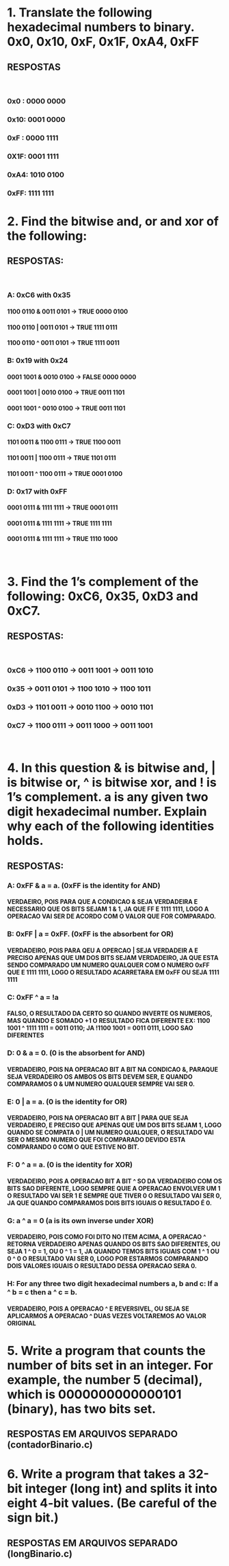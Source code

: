 # 1. Translate the following hexadecimal numbers to binary. 0x0, 0x10, 0xF, 0x1F, 0xA4, 0xFF

## RESPOSTAS
<br>

### 0x0 : 0000 0000
### 0x10: 0001 0000
### 0xF : 0000 1111
### 0X1F: 0001 1111
### 0xA4: 1010 0100
### 0xFF: 1111 1111

# 2. Find the bitwise and, or and xor of the following:

## RESPOSTAS:
<br>

### A: 0xC6 with 0x35
#### 1100 0110 & 0011 0101 -> TRUE 0000 0100
#### 1100 0110 | 0011 0101 -> TRUE 1111 0111
#### 1100 0110 ^ 0011 0101 -> TRUE 1111 0011
### B: 0x19 with 0x24
#### 0001 1001 & 0010 0100 -> FALSE 0000 0000
#### 0001 1001 | 0010 0100 -> TRUE 0011 1101
#### 0001 1001 ^ 0010 0100 -> TRUE 0011 1101
### C: 0xD3 with 0xC7
#### 1101 0011 & 1100 0111 -> TRUE 1100 0011
#### 1101 0011 | 1100 0111 -> TRUE 1101 0111
#### 1101 0011 ^ 1100 0111 -> TRUE 0001 0100
### D: 0x17 with 0xFF
#### 0001 0111 & 1111 1111 -> TRUE 0001 0111
#### 0001 0111 & 1111 1111 -> TRUE 1111 1111
#### 0001 0111 & 1111 1111 -> TRUE 1110 1000
<br>

# 3. Find the 1’s complement of the following: 0xC6, 0x35, 0xD3 and 0xC7.

## RESPOSTAS:
<br>

### 0xC6 -> 1100 0110 -> 0011 1001 -> 0011 1010
### 0x35 -> 0011 0101 -> 1100 1010 -> 1100 1011
### 0xD3 -> 1101 0011 -> 0010 1100 -> 0010 1101
### 0xC7 -> 1100 0111 -> 0011 1000 -> 0011 1001
<br>

# 4. In this question & is bitwise and, | is bitwise or, ^ is bitwise xor, and ! is 1’s complement. a is any given two digit hexadecimal number. Explain why each of the following identities holds.

## RESPOSTAS:
### A:  0xFF & a = a. (0xFF is the identity for AND)
#### VERDAEIRO, POIS PARA QUE A CONDICAO & SEJA VERDADEIRA E NECESSARIO QUE OS BITS SEJAM 1 & 1, JA QUE FF E 1111 1111, LOGO A OPERACAO VAI SER DE ACORDO COM O VALOR QUE FOR COMPARADO.
### B:  0xFF | a = 0xFF. (0xFF is the absorbent for OR)
#### VERDADEIRO, POIS PARA QEU A OPERCAO | SEJA VERDADEIR A E PRECISO APENAS QUE UM DOS BITS SEJAM VERDADEIRO, JA QUE ESTA SENDO COMPARADO UM NUMERO QUALQUER COM O NUMERO 0xFF QUE E 1111 1111, LOGO O RESULTADO ACARRETARA EM 0xFF OU SEJA 1111 1111 
### C: 0xFF ^ a = !a
#### FALSO, O RESULTADO DA CERTO SO QUANDO INVERTE OS NUMEROS, MAS QUANDO E SOMADO +1 O RESULTADO FICA DIFERENTE EX: 1100 1001 ^ 1111 1111 = 0011 0110; JA !1100 1001 = 0011 0111, LOGO SAO DIFERENTES
### D:  0 & a = 0. (0 is the absorbent for AND)
#### VERDADEIRO, POIS NA OPERACAO BIT A BIT NA CONDICAO &, PARAQUE SEJA VERDADEIRO OS AMBOS OS BITS DEVEM SER, E QUANDO COMPARAMOS 0 & UM NUMERO QUALQUER SEMPRE VAI SER 0.
### E: 0 | a = a. (0 is the identity for OR)
#### VERDADEIRO, POIS NA OPERACAO BIT A BIT | PARA QUE SEJA VERDADEIRO, E PRECISO QUE APENAS QUE UM DOS BITS SEJAM 1, LOGO QUANDO SE COMPATA 0 | UM NUMERO QUALQUER, O RESULTADO VAI SER O MESMO NUMERO QUE FOI COMPARADO DEVIDO ESTA COMPARANDO 0  COM O QUE ESTIVE NO BIT.
### F:  0 ^ a = a. (0 is the identity for XOR)
#### VERDADEIRO, POIS A OPERACAO BIT A BIT ^ SO DA VERDADEIRO COM OS BITS SAO DIFERENTE, LOGO  SEMPRE QUIE A OPERACAO ENVOLVER UM 1  O RESULTADO VAI SER 1  E SEMPRE QUE TIVER 0 O RESULTADO VAI SER 0, JA QUE QUANDO COMPARAMOS DOIS BITS IGUAIS O RESULTADO É 0.
### G:   a ^ a = 0 (a is its own inverse under XOR)
#### VERDADEIRO, POIS COMO FOI DITO NO ITEM ACIMA, A OPERACAO ^ RETORNA VERDADEIRO APENAS QUANDO OS BITS SAO DIFERENTES, OU SEJA 1 ^ 0 = 1, OU 0 ^ 1 = 1, JA QUANDO TEMOS BITS IGUAIS  COM 1 ^ 1 OU 0 ^ 0 O RESULTADO VAI SER 0, LOGO POR ESTARMOS COMPARANDO DOIS VALORES IGUAIS O RESULTADO DESSA OPERACAO SERA 0.
### H:  For any three two digit hexadecimal numbers a, b and c: If a ^ b = c then a ^ c = b.
#### VERDADEIRO, POIS A OPERACAO ^ E REVERSIVEL, OU SEJA SE APLICARMOS A OPERACAO ^ DUAS VEZES VOLTAREMOS AO VALOR ORIGINAL


# 5. Write a program that counts the number of bits set in an integer. For example, the number 5 (decimal), which is 0000000000000101 (binary), has two bits set.

## RESPOSTAS EM ARQUIVOS SEPARADO (contadorBinario.c)

# 6. Write a program that takes a 32-bit integer (long int) and splits it into eight 4-bit values. (Be careful of the sign bit.)

## RESPOSTAS EM ARQUIVOS SEPARADO (longBinario.c)